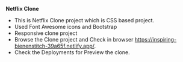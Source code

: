 **Netflix Clone**
- This is Netflix Clone project which is CSS based project.
- Used Font Awesome icons and Bootstrap 
- Responsive clone project 
- Browse the Clone project and Check in browser https://inspiring-bienenstitch-39a65f.netlify.app/.
- Check the Deployments for Preview the clone.
 
